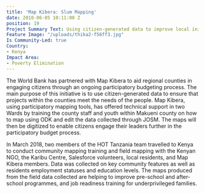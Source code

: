 ```yaml
---
title: 'Map Kibera: Slum Mapping'
date: 2018-06-05 10:11:00 Z
position: 19
Project Summary Text: Using citizen-generated data to improve local initiatives
Feature Image: "/uploads/thika2-f56ff3.jpg"
Is Community-Led: true
Country:
- Kenya
Impact Area:
- Poverty Elimination
---
```


The World Bank has partnered with Map Kibera to aid regional counties in engaging citizens through an ongoing participatory budgeting process. The main purpose of this initiative is to use citizen-generated data to ensure that projects within the counties meet the needs of the people. Map Kibera, using participatory mapping tools, has offered technical support in two Wards by training the county staff and youth within Makueni county on how to map using ODK and edit the data collected through JOSM. The maps will then be digitized to enable citizens engage their leaders further in the participatory budget process. 

In March 2018, two members of the HOT Tanzania team travelled to Kenya to conduct community mapping training and field mapping with the Kenyan NGO, the Karibu Centre, Salesforce volunteers, local residents, and Map Kibera members. Data was collected on key community features as well as residents employment statuses and education levels. The maps produced from the field data collected are helping to improve pre-school and after-school programmes, and job readiness training for underprivileged families.